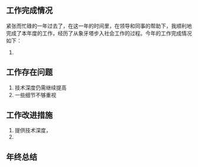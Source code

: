 ## 工作完成情况

紧张而忙碌的一年过去了，在这一年的时间里，在领导和同事的帮助下，我顺利地完成了本年度的工作，经历了从象牙塔步入社会工作的过程。今年的工作完成情况如下：

1. 


## 工作存在问题

1. 技术深度仍需继续提高
2. 一些细节不够重视

## 工作改进措施

1. 提供技术深度，
2. 

## 年终总结